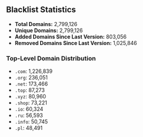 ## Blacklist Statistics

- **Total Domains:** 2,799,126
- **Unique Domains:** 2,799,126
- **Added Domains Since Last Version:** 803,056
- **Removed Domains Since Last Version:** 1,025,846

### Top-Level Domain Distribution

-  `.com`: 1,226,839
-  `.org`: 236,051
-  `.net`: 173,466
-  `.top`: 87,273
-  `.xyz`: 80,960
-  `.shop`: 73,221
-  `.io`: 60,324
-  `.ru`: 56,593
-  `.info`: 50,745
-  `.pl`: 48,491
